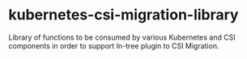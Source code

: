 # kubernetes-csi-migration-library
Library of functions to be consumed by various Kubernetes and CSI components in order to support In-tree plugin to CSI Migration.
